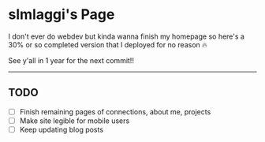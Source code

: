 # slmlaggi's Page

I don't ever do webdev but kinda wanna finish my homepage so here's a 30% or so completed version that I deployed for no reason 🔥

See y'all in 1 year for the next commit!!

---

## TODO

- [ ] Finish remaining pages of connections, about me, projects
- [ ] Make site legible for mobile users
- [ ] Keep updating blog posts
